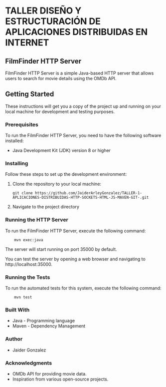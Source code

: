 # TALLER DISEÑO Y ESTRUCTURACIÓN DE APLICACIONES DISTRIBUIDAS EN INTERNET
## FilmFinder HTTP Server
FilmFinder HTTP Server is a simple Java-based HTTP server that allows users to search for movie details using the OMDb API.

## Getting Started

These instructions will get you a copy of the project up and running on your local machine for development and testing purposes.

### Prerequisites

To run the FilmFinder HTTP Server, you need to have the following software installed:

- Java Development Kit (JDK) version 8 or higher

### Installing

Follow these steps to set up the development environment:

1. Clone the repository to your local machine:

    ```
    git clone https://github.com/JaiderArleyGonzalez/TALLER-1-APLICACIONES-DISTRIBUIDAS-HTTP-SOCKETS-HTML-JS-MAVEN-GIT-.git
    ```
2. Navigate to the project directory
### Running the HTTP Server

To run the FilmFinder HTTP Server, execute the following command:
``` 
    mvn exec:java 
```
The server will start running on port 35000 by default.

You can test the server by opening a web browser and navigating to http://localhost:35000.
### Running the Tests
To run the automated tests for this system, execute the following command:

``` 
    mvn test
```

### Built With
- Java - Programming language
- Maven - Dependency Management
### Author
- Jaider Gonzalez
### Acknowledgments
- OMDb API for providing movie data.
- Inspiration from various open-source projects.
